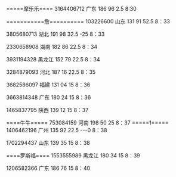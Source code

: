 =====摩乐乐====
3164406712 广东 186 96 2.5
8:30

===========詹==========
103226600 山东 131 91 52.5
8：33

3805680713 湖北 191 98 32.5  -25
8：33

2330658908 湖南 182 86 22.5
8：34

3931194328 黑龙江 152 79 22.5
8：34

3284879093 河北 187 16 22.5
8：35

3682586097 福建 131 04 15
8：36

3663814348 广东 180 24 15
8：36

1465837795 陕西 139 12 15
8：37

====牛牛=====
753084159 河南 198 50 25
8：37
=====1=====
1406462196 广州 135 92 22.5 ---0
8：38

1702294437 山东 139 35 15
8：38

====罗斯福====
1553555989 黑龙江 180 34 15
8：39

1206582366 广东 186 76 15
8：40
